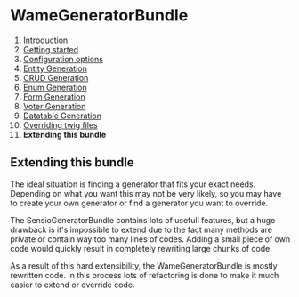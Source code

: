 WameGeneratorBundle
=====================

1.  [Introduction](1_introduction.md)
2.  [Getting started](2_getting_started.md)
3.  [Configuration options](3_configuration.md)
4.  [Entity Generation](4_entity_generation.md)
5.  [CRUD Generation](5_crud_generation.md)
6.  [Enum Generation](6_enum_generation.md)
7.  [Form Generation](7_form_generation.md)
8.  [Voter Generation](8_voter_generation.md)
9.  [Datatable Generation](9_datatable_generation.md)
10. [Overriding twig files](10_overriding_twig.md)
11. **Extending this bundle**


## Extending this bundle

The ideal situation is finding a generator that fits your exact needs. 
Depending on what you want this may not be very likely, so you may have
to create your own generator or find a generator you want to override.

The SensioGeneratorBundle contains lots of usefull features, but
a huge drawback is it's impossible to extend due to the fact
many methods are private or contain way too many lines of codes. Adding
a small piece of own code would quickly result in completely rewriting large
chunks of code.

As a result of this hard extensibility, the WameGeneratorBundle is
mostly rewritten code. In this process lots 
of refactoring is done to make it much easier to extend or override code.
